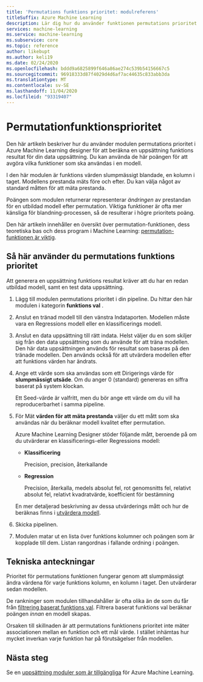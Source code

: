 ```yaml
---
title: 'Permutations funktions prioritet: modulreferens'
titleSuffix: Azure Machine Learning
description: Lär dig hur du använder funktionen permutations prioritet i Azure Machine Learning för att beräkna permutations funktionens prioritets resultat för funktions variabler, med en utbildad modell och en test data uppsättning.
services: machine-learning
ms.service: machine-learning
ms.subservice: core
ms.topic: reference
author: likebupt
ms.author: keli19
ms.date: 02/24/2020
ms.openlocfilehash: bddd9a6825899f646a86ae274c539b54156667c5
ms.sourcegitcommit: 96918333d87f4029d4d6af7ac44635c833abb3da
ms.translationtype: MT
ms.contentlocale: sv-SE
ms.lasthandoff: 11/04/2020
ms.locfileid: "93319407"
---
```

# <a name="permutation-feature-importance"></a>Permutationfunktionsprioritet

Den här artikeln beskriver hur du använder modulen permutations prioritet i Azure Machine Learning designer för att beräkna en uppsättning funktions resultat för din data uppsättning. Du kan använda de här poängen för att avgöra vilka funktioner som ska användas i en modell.

I den här modulen är funktions värden slumpmässigt blandade, en kolumn i taget. Modellens prestanda mäts före och efter. Du kan välja något av standard måtten för att mäta prestanda.

Poängen som modulen returnerar representerar *ändringen* av prestandan för en utbildad modell efter permutation. Viktiga funktioner är ofta mer känsliga för blandning-processen, så de resulterar i högre prioritets poäng. 

Den här artikeln innehåller en översikt över permutation-funktionen, dess teoretiska bas och dess program i Machine Learning: [permutation-funktionen är viktig](/archive/blogs/machinelearning/permutation-feature-importance).  

## <a name="how-to-use-permutation-feature-importance"></a>Så här använder du permutations funktions prioritet

Att generera en uppsättning funktions resultat kräver att du har en redan utbildad modell, samt en test data uppsättning.  

1.  Lägg till modulen permutations prioritet i din pipeline. Du hittar den här modulen i kategorin **funktions val** . 

2.  Anslut en tränad modell till den vänstra Indataporten. Modellen måste vara en Regressions modell eller en klassificerings modell.  

3.  Anslut en data uppsättning till rätt indata. Helst väljer du en som skiljer sig från den data uppsättning som du använde för att träna modellen. Den här data uppsättningen används för resultat som baseras på den tränade modellen. Den används också för att utvärdera modellen efter att funktions värden har ändrats.  

4.  Ange ett värde som ska användas som ett Dirigerings värde för **slumpmässigt utsäde**. Om du anger 0 (standard) genereras en siffra baserat på system klockan.

     Ett Seed-värde är valfritt, men du bör ange ett värde om du vill ha reproducerbarhet i samma pipeline.  

5.  För Mät **värden för att mäta prestanda** väljer du ett mått som ska användas när du beräknar modell kvalitet efter permutation.  

     Azure Machine Learning Designer stöder följande mått, beroende på om du utvärderar en klassificerings-eller Regressions modell:  

    -   **Klassificering**

        Precision, precision, återkallande  

    -   **Regression**

        Precision, återkalla, medels absolut fel, rot genomsnitts fel, relativt absolut fel, relativt kvadratvärde, koefficient för bestämning  

     En mer detaljerad beskrivning av dessa utvärderings mått och hur de beräknas finns i [utvärdera modell](evaluate-model.md).  

6.  Skicka pipelinen.  

7.  Modulen matar ut en lista över funktions kolumner och poängen som är kopplade till dem. Listan rangordnas i fallande ordning i poängen.  


##  <a name="technical-notes"></a>Tekniska anteckningar

Prioritet för permutations funktionen fungerar genom att slumpmässigt ändra värdena för varje funktions kolumn, en kolumn i taget. Den utvärderar sedan modellen. 

De rankninger som modulen tillhandahåller är ofta olika än de som du får från [filtrering baserat funktions val](filter-based-feature-selection.md). Filtrera baserat funktions val beräknar poängen *innan* en modell skapas. 

Orsaken till skillnaden är att permutations funktionens prioritet inte mäter associationen mellan en funktion och ett mål värde. I stället inhämtas hur mycket inverkan varje funktion har på förutsägelser från modellen.
  
## <a name="next-steps"></a>Nästa steg

Se en [uppsättning moduler som är tillgängliga](module-reference.md) för Azure Machine Learning.